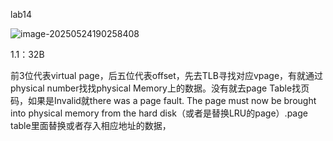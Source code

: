 lab14

![image-20250524190258408](C:\Users\ASUS\AppData\Roaming\Typora\typora-user-images\image-20250524190258408.png)

1.1：32B

前3位代表virtual page，后五位代表offset，先去TLB寻找对应vpage，有就通过physical number找找physical Memory上的数据。没有就去page Table找页码，如果是Invalid就there  was a page fault.
The page must now be brought into physical memory from the hard disk（或者是替换LRU的page）.page table里面替换或者存入相应地址的数据，